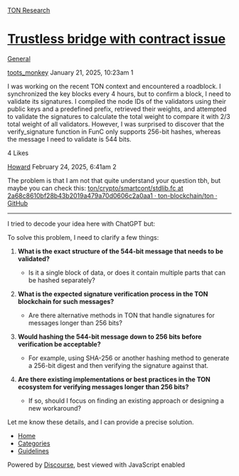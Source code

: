 [TON Research](/)

# [Trustless bridge with contract issue](/t/trustless-bridge-with-contract-issue/40877)

[General](/c/general/4) 

    

[toots\_monkey](https://tonresear.ch/u/toots_monkey)  January 21, 2025, 10:23am  1

I was working on the recent TON context and encountered a roadblock. I synchronized the key blocks every 4 hours, but to confirm a block, I need to validate its signatures. I compiled the node IDs of the validators using their public keys and a predefined prefix, retrieved their weights, and attempted to validate the signatures to calculate the total weight to compare it with 2/3 total weight of all validators. However, I was surprised to discover that the verify\_signature function in FunC only supports 256-bit hashes, whereas the message I need to validate is 544 bits.

  4 Likes

[Howard](https://tonresear.ch/u/Howard) February 24, 2025, 6:41am  2

The problem is that I am not that quite understand your question tbh, but maybe you can check this: [ton/crypto/smartcont/stdlib.fc at 2a68c8610bf28b43b2019a479a70d0606c2a0aa1 · ton-blockchain/ton · GitHub](https://github.com/ton-blockchain/ton/blob/2a68c8610bf28b43b2019a479a70d0606c2a0aa1/crypto/smartcont/stdlib.fc#L173)

* * *

I tried to decode your idea here with ChatGPT but:

To solve this problem, I need to clarify a few things:

1.  **What is the exact structure of the 544-bit message that needs to be validated?**
    
    *   Is it a single block of data, or does it contain multiple parts that can be hashed separately?
2.  **What is the expected signature verification process in the TON blockchain for such messages?**
    
    *   Are there alternative methods in TON that handle signatures for messages longer than 256 bits?
3.  **Would hashing the 544-bit message down to 256 bits before verification be acceptable?**
    
    *   For example, using SHA-256 or another hashing method to generate a 256-bit digest and then verifying the signature against that.
4.  **Are there existing implementations or best practices in the TON ecosystem for verifying messages longer than 256 bits?**
    
    *   If so, should I focus on finding an existing approach or designing a new workaround?

Let me know these details, and I can provide a precise solution.

 

*   [Home](/)
*   [Categories](/categories)
*   [Guidelines](/guidelines)

Powered by [Discourse](https://www.discourse.org), best viewed with JavaScript enabled
